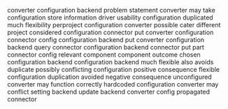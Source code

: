 converter configuration backend problem statement converter may take configuration store information driver usability configuration duplicated much flexibility perproject configuration converter possible cater different project considered configuration connector put converter configuration connector config configuration backend put converter configuration backend query connector configuration backend connector put part connector config relevant component component outcome chosen configuration backend configuration backend much flexible also avoids duplicate possibly conflicting configuration positive consequence flexible configuration duplication avoided negative consequence unconfigured converter may function correctly hardcoded configuration converter may conflict setting backend update backend converter config propagated connector